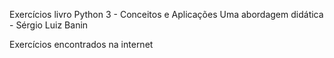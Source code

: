 Exercícios livro Python 3 - Conceitos e Aplicações Uma abordagem didática - Sérgio Luiz Banin

Exercícios encontrados na internet

